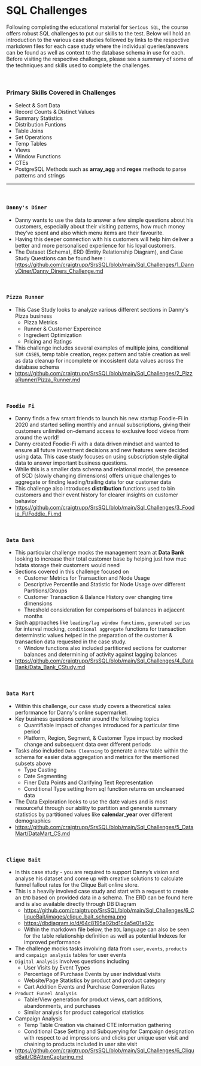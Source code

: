 # SQL Challenges
Following completing the educational material for `Serious SQL`, the course offers robust SQL challenges to put our skills to the test. Below will hold an introduction to the various case studies followed by links to the respective markdown files for each case study where the individual queries/answers can be found as well as context to the database schema in use for each. Before visiting the respective challenges, please see a summary of some of the techniques and skills used to complete the challenges.

<br>

### Primary Skills Covered in Challenges
* Select & Sort Data
* Record Counts & Distinct Values
* Summary Statistics
* Distribution Funtions
* Table Joins
* Set Operations
* Temp Tables
* Views
* Window Functions
* CTEs
* PostgreSQL Methods such as **array_agg** and **regex** methods to parse patterns and strings

---

<br>

### `Danny's Diner`
* Danny wants to use the data to answer a few simple questions about his customers, especially about their visiting patterns, how much money they’ve spent and also which menu items are their favourite. 
* Having this deeper connection with his customers will help him deliver a better and more personalised experience for his loyal customers. 
* The Dataset (Schema), ERD (Entity Relationship Diagram), and Case Study Questions can be found here : https://github.com/craigtrupp/SrsSQL/blob/main/Sql_Challenges/1_DannyDiner/Danny_Diners_Challenge.md

<br>

### `Pizza Runner`
* This Case Study looks to analyze various different sections in Danny's Pizza business
    - Pizza Metrics
    - Runner & Customer Expereince
    - Ingredient Optimization
    - Pricing and Ratings
* This challenge includes several examples of multiple joins, conditional `SUM CASES`, temp table creation, regex pattern and table creation as well as data cleanup for incomplete or incosistent data values across the database schema
* https://github.com/craigtrupp/SrsSQL/blob/main/Sql_Challenges/2_PizzaRunner/Pizza_Runner.md

<br>

### `Foodie Fi`
* Danny finds a few smart friends to launch his new startup Foodie-Fi in 2020 and started selling monthly and annual subscriptions, giving their customers unlimited on-demand access to exclusive food videos from around the world!
* Danny created Foodie-Fi with a data driven mindset and wanted to ensure all future investment decisions and new features were decided using data. This case study focuses on using subscription style digital data to answer important business questions.
* While this is a smaller data schema and relational model, the presence of SCD (slowly changing dimensions) offers unique challenges to aggregate or finding leading/trailing data for our customer data
* This challenge also introduces **distribution** functions used to bin customers and their event history for clearer insights on customer behavior
* https://github.com/craigtrupp/SrsSQL/blob/main/Sql_Challenges/3_Foodie_Fi/Foddie_Fi.md

<br>

### `Data Bank`
* This particular challenge mocks the management team at **Data Bank** looking to increase their total customer base by helping just how muc hdata storage their customers would need
* Sections covered in this challenge focused on
    - Customer Metrics for Transaction and Node Usage
    - Descriptive Percentile and Statistic for Node Usage over different Partitions/Groups
    - Customer Transaction & Balance History over changing time dimensions
    - Threshold consideration for comparisons of balances in adjacent months
* Such approaches like `leading/lag window functions`, `generated series` for interval mocking, `conditional aggregate` functions for transaction determinstic values helped in the preparation of the customer & transaction data requested in the case study.
    - Window functions also included partitioned sections for customer balances and determining of activity against lagging balances
* https://github.com/craigtrupp/SrsSQL/blob/main/Sql_Challenges/4_DataBank/Data_Bank_CStudy.md

<br>

### `Data Mart`
* Within this challenge, our case study covers a theoretical sales performance for Danny's online supermarket.
* Key business questions center around the following topics
    - Quantifiable impact of changes introduced for a particular time period
    - Platform, Region, Segment, & Customer Type impact by mocked change and subsequent data over different periods
* Tasks also included `Data Cleansing` to generate a new table within the schema for easier data aggregation and metrics for the mentioned subsets above
    - Type Casting
    - Date Segmenting 
    - Finer Data Points and Clarifying Text Representation
    - Conditional Type setting from sql function returns on uncleansed data
* The Data Exploration looks to use the date values and is most resourceful through our ability to partition and generate summary statistics by partitioned values like **calendar_year** over different demographics
* https://github.com/craigtrupp/SrsSQL/blob/main/Sql_Challenges/5_DataMart/DataMart_CS.md


<br>

### `Clique Bait`
* In this case study - you are required to support Danny’s vision and analyse his dataset and come up with creative solutions to calculate funnel fallout rates for the Clique Bait online store.
* This is a heavily involved case study and start with a request to create an `ERD` based on provided data in a schema. The ERD can be found here and is also available directly through DB Diagram
    - https://github.com/craigtrupp/SrsSQL/blob/main/Sql_Challenges/6_CliqueBait/images/clique_bait_schema.png
    - https://dbdiagram.io/d/64c8195a02bd1c4a5e01a62c
    - Within the markdown file below, the `DDL` language can also be seen for the table relationship definition as well as potential Indexes for improved performance
* The challenge mocks tasks involving data from `user`, `events`, `products` and `campaign analysis` tables for user events
* `Digital Analysis` involves questions including
    - User Visits by Event Types 
    - Percentage of Purchase Events by user individual visits
    - Website/Page Statistics by product and product category
    - Cart Addition Events and Purchase Conversion Rates
* `Product Funnel Analysis`
    - Table/View generation for product views, cart additions, abandonments, and purchases
    - Similar analysis for product categorical statistics
* Campaign Analysis
    - Temp Table Creation via chained CTE information gathering
    - Conditional Case Setting and Subquerying for Campaign designation with respect to ad impressions and clicks per unique user visit and chaining to products included in user site visit
* https://github.com/craigtrupp/SrsSQL/blob/main/Sql_Challenges/6_CliqueBait/CBAttenCapturing.md




